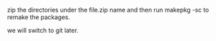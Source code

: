 zip the directories under the file.zip name and then run makepkg -sc to remake the packages.


we will switch to git later.
